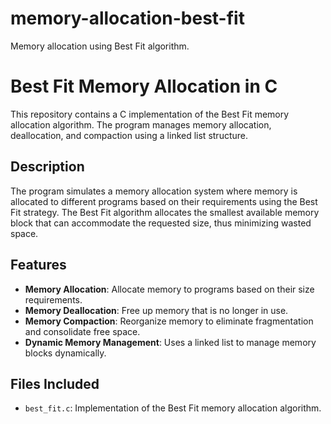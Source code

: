 # memory-allocation-best-fit
Memory allocation using Best Fit algorithm.

# Best Fit Memory Allocation in C

This repository contains a C implementation of the Best Fit memory allocation algorithm. The program manages memory allocation, deallocation, and compaction using a linked list structure.

## Description

The program simulates a memory allocation system where memory is allocated to different programs based on their requirements using the Best Fit strategy. The Best Fit algorithm allocates the smallest available memory block that can accommodate the requested size, thus minimizing wasted space.

## Features

- **Memory Allocation**: Allocate memory to programs based on their size requirements.
- **Memory Deallocation**: Free up memory that is no longer in use.
- **Memory Compaction**: Reorganize memory to eliminate fragmentation and consolidate free space.
- **Dynamic Memory Management**: Uses a linked list to manage memory blocks dynamically.

## Files Included

- `best_fit.c`: Implementation of the Best Fit memory allocation algorithm.

